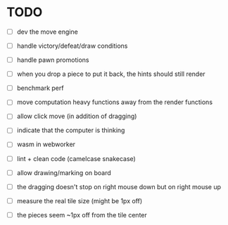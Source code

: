 # TODO

- [ ] dev the move engine


- [ ] handle victory/defeat/draw conditions


- [ ] handle pawn promotions


- [ ] when you drop a piece to put it back, the hints should still render


- [ ] benchmark perf


- [ ] move computation heavy functions away from the render functions


- [ ] allow click move (in addition of dragging)


- [ ] indicate that the computer is thinking


- [ ] wasm in webworker


- [ ] lint + clean code (camelcase snakecase)


- [ ] allow drawing/marking on board


- [ ] the dragging doesn't stop on right mouse down but on right mouse up


- [ ] measure the real tile size (might be 1px off)


- [ ] the pieces seem ~1px off from the tile center
